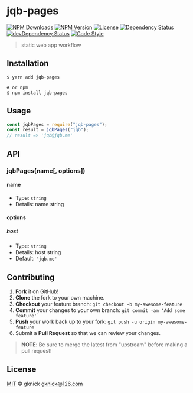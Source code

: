 # jqb-pages

[![NPM Downloads][downloads-image]][downloads-url]
[![NPM Version][version-image]][version-url]
[![License][license-image]][license-url]
[![Dependency Status][dependency-image]][dependency-url]
[![devDependency Status][devdependency-image]][devdependency-url]
[![Code Style][style-image]][style-url]

> static web app workflow

## Installation

```shell
$ yarn add jqb-pages

# or npm
$ npm install jqb-pages
```

## Usage

<!-- TODO: Introduction of API use -->

```javascript
const jqbPages = require("jqb-pages");
const result = jqbPages("jqb");
// result => 'jqb@jqb.me'
```

## API

<!-- TODO: Introduction of API -->

### jqbPages(name[, options])

#### name

- Type: `string`
- Details: name string

#### options

##### host

- Type: `string`
- Details: host string
- Default: `'jqb.me'`

## Contributing

1. **Fork** it on GitHub!
2. **Clone** the fork to your own machine.
3. **Checkout** your feature branch: `git checkout -b my-awesome-feature`
4. **Commit** your changes to your own branch: `git commit -am 'Add some feature'`
5. **Push** your work back up to your fork: `git push -u origin my-awesome-feature`
6. Submit a **Pull Request** so that we can review your changes.

> **NOTE**: Be sure to merge the latest from "upstream" before making a pull request!

## License

[MIT](LICENSE) &copy; gknick <gknick@126.com>

[downloads-image]: https://img.shields.io/npm/dm/jqb-pages.svg
[downloads-url]: https://npmjs.org/package/jqb-pages
[version-image]: https://img.shields.io/npm/v/jqb-pages.svg
[version-url]: https://npmjs.org/package/jqb-pages
[license-image]: https://img.shields.io/github/license/jqb/jqb-pages.svg
[license-url]: https://github.com/jqb/jqb-pages/blob/master/LICENSE
[dependency-image]: https://img.shields.io/david/jqb/jqb-pages.svg
[dependency-url]: https://david-dm.org/jqb/jqb-pages
[devdependency-image]: https://img.shields.io/david/dev/jqb/jqb-pages.svg
[devdependency-url]: https://david-dm.org/jqb/jqb-pages?type=dev
[style-image]: https://img.shields.io/badge/code_style-standard-brightgreen.svg
[style-url]: https://standardjs.com
